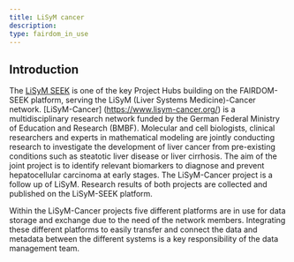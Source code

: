 ```yaml
---
title: LiSyM cancer
description: 
type: fairdom_in_use
---
```


## Introduction
The [LiSyM SEEK](https://seek.lisym.org/) is one of the key Project Hubs building on the FAIRDOM-SEEK platform, serving the LiSyM (Liver Systems Medicine)-Cancer network. [LiSyM-Cancer] (https://www.lisym-cancer.org/) is a multidisciplinary research network funded by the German Federal Ministry of Education and Research (BMBF). Molecular and cell biologists, clinical researchers and experts in mathematical modeling are jointly conducting research to investigate the development of liver cancer from pre-existing conditions such as steatotic liver disease or liver cirrhosis. The aim of the joint project is to identify relevant biomarkers to diagnose and prevent hepatocellular carcinoma at early stages. The LiSyM-Cancer project is a follow up of LiSyM. Research results of both projects are collected and published on the LiSyM-SEEK platform.

Within the LiSyM-Cancer projects five different platforms are in use for data storage and exchange due to the need of the network members. Integrating these different platforms to easily transfer and connect the data and metadata between the different systems is a key responsibility of the data management team.

